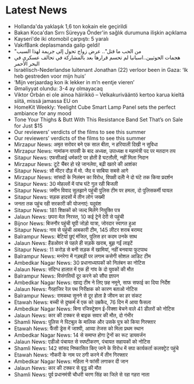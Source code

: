# Latest News
-  Hollanda'da yaklaşık 1,6 ton kokain ele geçirildi
-  Bakan Koca'dan Sırrı Süreyya Önder'in sağlık durumuna ilişkin açıklama
-  Kayseri'de iki otomobil çarpıştı: 5 yaralı
-  VakıfBank deplasmanda galip geldi!
-  "من الحب ما قتل".. عرض زواج تحول إلى جريمة لهذا السبب
-  هجمات الحوثيين..اسبانيا لم تحسم قرارها بعد بالمشاركة في تحالف عسكري في البحر الأحمر
-  Israëlisch-Nederlandse luitenant Jonathan (22) verloor been in Gaza: ‘Ik heb gestreden voor mijn huis’
-  ‘Mijn verjaardag kon ik lekker in m’n eentje vieren’
-  Əməliyyat olundu: 3-4 ay olmayacaq
-  Viktor Orbán ei ole ainoa häirikkö – Velkakurivääntö kertoo karua kieltä siitä, missä jamassa EU on
-  HomeKit Weekly: Yeelight Cube Smart Lamp Panel sets the perfect ambiance for any mood
-  Tone Your Thighs & Butt With This Resistance Band Set That’s on Sale for Just $15
-  Our reviewers’ verdicts of the films to see this summer
-  Our reviewers’ verdicts of the films to see this summer
-  Mirzapur News: अमृत सरोवर बने एक साल बीता, न हरियाली दिखी न सुविधा
-  Mirzapur News: नामांकन वापसी के बाद अध्यक्ष, उपाध्यक्ष व महामंत्री पद पर मतदान तय
-  Sitapur News: एफसीआई धर्मकांटे पर होती है घटतौली, नहीं मिला निदान
-  Mirzapur News: टूटे चैंबर हो रहे जानलेवा, बढ़ी खतरे की आशंका
-  Sitapur News: सौ मीटर दौड़ में मो. जैद व साबिया सबसे आगे
-  Mirzapur News: सांसदों के निलंबन का विरोध, विपक्षी दलोें ने दो घंटे तक किया प्रदर्शन
-  Sitapur News: 30 मोहल्लों में पांच घंटे गुल रही बिजली
-  Sitapur News: जमीन विवाद सुलझाने पहुंची पुलिस टीम पर हमला, दो पुलिसकर्मी घायल
-  Sitapur News: सड़क हादसों में तीन लोग जख्मी
-  जनता तक पहुंच रही सरकारी की योजनाएं: यदुवंश
-  Sitapur News: 181 शिक्षकों को जल्द मिलेंगे नियुक्ति पत्र
-  Jalaun News: छपरा मेल निरस्त, 10 कई ट्रेनें देरी से पहुंची
-  Bijnor News: बिजनौर पहुंची यूपी जोड़ो यात्रा, जोरदार स्वागत हुआ
-  Sitapur News: नाव से पहुंची आबकारी टीम, 145 लीटर शराब बरामद
-  Balrampur News: बेटियां छुएं मंजिल, पुलिस हर कदम उनके साथ
-  Jalaun News: हैंडओवर से पहले ही सड़कें खराब, बुझ गईं लाइटें
-  Sitapur News: 11 करोड़ से बनी सड़क में खामियां, नहीं बनवाया फुटपाथ
-  Balrampur News: मनरेगा में गड़बड़ी पर लगाम कसेगी सोशल आडिट टीम
-  Ambedkar Nagar News: 30 प्रधानाध्यापकों को निलंबन का नोटिस
-  Jalaun News: संदिग्ध हालात में एक ही गांव के दो युवकों की मौत
-  Balrampur News: विसंगतियों दूर करने को सौंपा ज्ञापन
-  Ambedkar Nagar News: खाद्य टीम ने लिए छह नमूने, साफ सफाई का दिया निर्देश
-  Jalaun News: गैरहाजिर रेल पथ निरीक्षक को कारण बताओ नोटिस
-  Balrampur News: रामकथा सुनने से दूर होता है जीवन का हर संकट
-  Etawah News: बच्ची से दुष्कर्म में एक को उम्रकैद, 76 दिन में आया फैसला
-  Ambedkar Nagar News: बिना रजिस्ट्रेशन ई-रिक्शा बेचने वाले 41 डीलरों को नोटिस
-  Jalaun News: कार की टक्कर से बाइक सवार की मौत, दो गंभीर
-  Shamli News: पुलिस ने पिटबुल के मालिक और उसके पुत्र को किया गिरफ्तार
-  Etawah News: फैंसी ड्रेस में जाश्वी, आव्या तेजस को मिला प्रथम स्थान
-  Ambedkar Nagar News: 14 से समाप्त होगा ट्रेनों का रूट डायवर्जन
-  Jalaun News: एडीओ पंचायत से स्पष्टीकरण, पंचायत सहायकों को नोटिस
-  Shamli News: 142 सांसद निष्कासित किए जाने के विरोध में सपा कार्यकर्ता कलक्ट्रेट पहुंचे
-  Etawah News: नौकरी के नाम पर ठगी करने में तीन गिरफ्तार
-  Ambedkar Nagar News: महिला ने फांसी लगाकर दी जान
-  Jalaun News: कार की टक्कर से वृद्ध की मौत
-  Shamli News: पूर्व प्रधानमंत्री चौधरी चरण सिंह का जिले से रहा गहरा नाता
